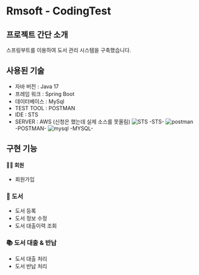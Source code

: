 # Rmsoft - CodingTest


## 프로젝트 간단 소개
스프링부트를 이용하여 도서 관리 시스템을 구축했습니다.


## 사용된 기술

- 자바 버전 : Java 17
- 프레임 워크 : Spring Boot
- 데이터베이스 : MySql
- TEST TOOL : POSTMAN
- IDE : STS
- SERVER : AWS (신청은 했는데 실제 소스를 못올림)
![STS](https://github.com/pybin93/Rmsoft/assets/130011175/b9e7af83-4860-4d11-99fa-4df98eda3c16)
-STS-
![postman](https://github.com/pybin93/Rmsoft/assets/130011175/4bb34d4f-d2e3-47d0-86b0-17191c1cb962)
-POSTMAN-
![mysql](https://github.com/pybin93/Rmsoft/assets/130011175/529adcc8-f001-4c28-9a5f-37eb976b7b60)
-MYSQL-

##  구현 기능
#### 💁‍♂️ 회원
- 회원가입


### 📕 도서
- 도서 등록
- 도서 정보 수정
- 도서 대출이력 조회


### 📚 도서 대출 & 반납
- 도서 대출 처리
- 도서 반납 처리

